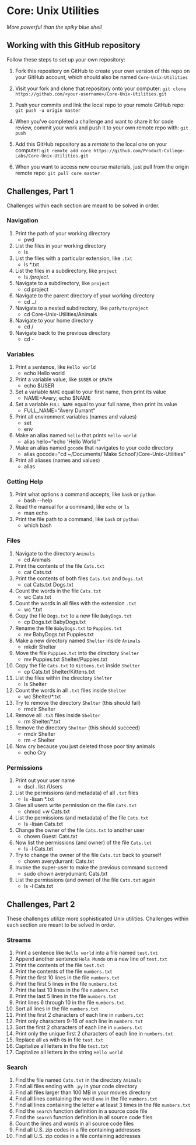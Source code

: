 # Core: Unix Utilities

_More powerful than the spiky blue shell_

## Working with this GitHub repository

Follow these steps to set up your own repository:

1. Fork this repository on GitHub to create your own version of this repo on your GitHub account, which should also be named `Core-Unix-Utilities`

1. Visit your fork and clone that repository onto your computer:
`git clone https://github.com/<your-username>/Core-Unix-Utilities.git`

1. Push your commits and link the local repo to your remote GitHub repo:
`git push -u origin master`

1. When you've completed a challenge and want to share it for code review, commit your work and push it to your own remote repo with:
`git push`

1. Add this GitHub repository as a _remote_ to the local one on your computer:
`git remote add core https://github.com/Product-College-Labs/Core-Unix-Utilities.git`

1. When you want to access new course materials, just pull from the origin remote repo:
`git pull core master`

## Challenges, Part 1

Challenges within each section are meant to be solved in order.

### Navigation

1.  Print the path of your working directory
    - pwd
1.  List the files in your working directory
    - ls
1.  List the files with a particular extension, like `.txt`
    - ls *.txt
1.  List the files in a subdirectory, like `project`
    - ls */project.*
1.  Navigate to a subdirectory, like `project`
    - cd project
1.  Navigate to the parent directory of your working directory
    - cd ../
1.  Navigate to a nested subdirectory, like `path/to/project`
    - cd Core-Unix-Utilities/Animals
1.  Navigate to your home directory
    - cd /
1.  Navigate back to the previous directory
    - cd -

### Variables

1.  Print a sentence, like `Hello world`
    - echo Hello world
1.  Print a variable value, like `$USER` or `$PATH`
    - echo $USER
1.  Set a variable `NAME` equal to your first name, then print its value
    - NAME=Avery; echo $NAME
1.  Set a variable `FULL_NAME` equal to your full name, then print its value
    - FULL_NAME="Avery Durrant"
1.  Print all environment variables (names and values)
    - set
    - env
1.  Make an alias named `hello` that prints `Hello world`
    - alias hello="echo 'Hello World'"
1.  Make an alias named `gocode` that navigates to your code directory
    - alias gocode="cd ~/Documents/'Make School'/Core-Unix-Utilities"
1.  Print all aliases (names and values)
    - alias

### Getting Help

1.  Print what options a command accepts, like `bash` or `python`
    - bash --help
1.  Read the manual for a command, like `echo` or `ls`
    - man echo
1.  Print the file path to a command, like `bash` or `python`
    - which bash

### Files

1.  Navigate to the directory `Animals`
    - cd Animals
1.  Print the contents of the file `Cats.txt`
    - cat Cats.txt
1.  Print the contents of both files `Cats.txt` and `Dogs.txt`
    - cat Cats.txt Dogs.txt
1.  Count the words in the file `Cats.txt`
    - wc Cats.txt
1.  Count the words in all files with the extension `.txt`
    - wc *.txt
1.  Copy the file `Dogs.txt` to a new file `BabyDogs.txt`
    - cp Dogs.txt BabyDogs.txt
1.  Rename the file `BabyDogs.txt` to `Puppies.txt`
    - mv BabyDogs.txt Puppies.txt
1.  Make a new directory named `Shelter` inside `Animals`
    - mkdir Shelter
1.  Move the file `Puppies.txt` into the directory `Shelter`
    - mv Puppies.txt Shelter/Puppies.txt
1.  Copy the file `Cats.txt` to `Kittens.txt` inside `Shelter`
    - cp Cats.txt Shelter/Kittens.txt
1.  List the files within the directory `Shelter`
    - ls Shelter
1.  Count the words in all `.txt` files inside `Shelter`
    - wc Shelter/*.txt
1.  Try to remove the directory `Shelter` (this should fail)
    - rmdir Shelter
1.  Remove all `.txt` files inside `Shelter`
    - rm Shelter/*.txt
1.  Remove the directory `Shelter` (this should succeed)
    - rmdir Shelter
    - rm -r Shelter
1.  Now cry because you just deleted those poor tiny animals
    - echo Cry

### Permissions

1.  Print out your user name
    - dscl . list /Users
1.  List the permissions (and metadata) of all `.txt` files
    - ls -lisan *.txt
1.  Give all users write permission on the file `Cats.txt`
    - chmod +w Cats.txt
1.  List the permissions (and metadata) of the file `Cats.txt`
    - ls -lisan Cats.txt
1.  Change the owner of the file `Cats.txt` to another user
    - chown Guest: Cats.txt
1.  Now list the permissions (and owner) of the file `Cats.txt`
    - ls -l Cats.txt
1.  Try to change the owner of the file `Cats.txt` back to yourself
    - chown averydurrant: Cats.txt
1.  Invoke the super-user to make the previous command succeed
    - sudo chown averydurrant: Cats.txt
1.  List the permissions (and owner) of the file `Cats.txt` again
    - ls -l Cats.txt


## Challenges, Part 2

These challenges utilize more sophisticated Unix utilities.
Challenges within each section are meant to be solved in order.

### Streams

1.  Print a sentence like `Hello world` into a file named `test.txt`
1.  Append another sentence `Hola Mundo` on a new line of `test.txt`
1.  Print the contents of the file `test.txt`
1.  Print the contents of the file `numbers.txt`
1.  Print the first 10 lines in the file `numbers.txt`
1.  Print the first 5 lines in the file `numbers.txt`
1.  Print the last 10 lines in the file `numbers.txt`
1.  Print the last 5 lines in the file `numbers.txt`
1.  Print lines 6 through 10 in the file `numbers.txt`
1.  Sort all lines in the file `numbers.txt`
1.  Print the first 2 characters of each line in `numbers.txt`
1.  Print only characters 9-16 of each line in `numbers.txt`
1.  Sort the first 2 characters of each line in `numbers.txt`
1.  Print only the unique first 2 characters of each line in `numbers.txt`
1.  Replace all `o`s with `0`s in file `test.txt`
1.  Capitalize all letters in the file `test.txt`
1.  Capitalize all letters in the string `Hello world`

### Search

1.  Find the file named `Cats.txt` in the directory `Animals`
1.  Find all files ending with `.py` in your code directory
1.  Find all files larger than 100 MB in your movies directory
1.  Find all lines containing the word `one` in the file `numbers.txt`
1.  Find all lines containing the letter `e` at least 3 times in the file `numbers.txt`
1.  Find the `search` function definition in a source code file
1.  Find the `search` function definition in all source code files
1.  Count the lines and words in all source code files
1.  Find all U.S. zip codes in a file containing addresses
1.  Find all U.S. zip codes in a file containing addresses